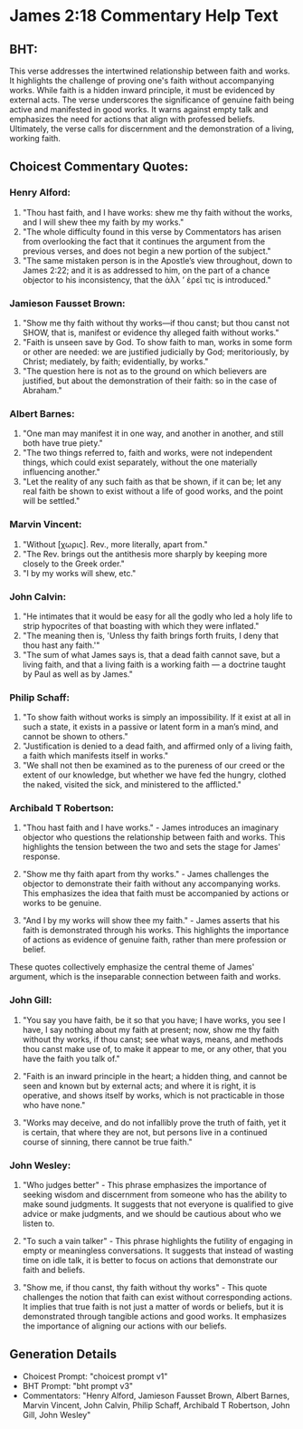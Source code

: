 # James 2:18 Commentary Help Text

## BHT:
This verse addresses the intertwined relationship between faith and works. It highlights the challenge of proving one's faith without accompanying works. While faith is a hidden inward principle, it must be evidenced by external acts. The verse underscores the significance of genuine faith being active and manifested in good works. It warns against empty talk and emphasizes the need for actions that align with professed beliefs. Ultimately, the verse calls for discernment and the demonstration of a living, working faith.

## Choicest Commentary Quotes:
### Henry Alford:
1. "Thou hast faith, and I have works: shew me thy faith without the works, and I will shew thee my faith by my works." 
2. "The whole difficulty found in this verse by Commentators has arisen from overlooking the fact that it continues the argument from the previous verses, and does not begin a new portion of the subject." 
3. "The same mistaken person is in the Apostle’s view throughout, down to James 2:22; and it is as addressed to him, on the part of a chance objector to his inconsistency, that the ἀλλ ʼ ἐρεῖ τις is introduced."

### Jamieson Fausset Brown:
1. "Show me thy faith without thy works—if thou canst; but thou canst not SHOW, that is, manifest or evidence thy alleged faith without works."
2. "Faith is unseen save by God. To show faith to man, works in some form or other are needed: we are justified judicially by God; meritoriously, by Christ; mediately, by faith; evidentially, by works."
3. "The question here is not as to the ground on which believers are justified, but about the demonstration of their faith: so in the case of Abraham."

### Albert Barnes:
1. "One man may manifest it in one way, and another in another, and still both have true piety."
2. "The two things referred to, faith and works, were not independent things, which could exist separately, without the one materially influencing another."
3. "Let the reality of any such faith as that be shown, if it can be; let any real faith be shown to exist without a life of good works, and the point will be settled."

### Marvin Vincent:
1. "Without [χωρις]. Rev., more literally, apart from."
2. "The Rev. brings out the antithesis more sharply by keeping more closely to the Greek order."
3. "I by my works will shew, etc."

### John Calvin:
1. "He intimates that it would be easy for all the godly who led a holy life to strip hypocrites of that boasting with which they were inflated."
2. "The meaning then is, 'Unless thy faith brings forth fruits, I deny that thou hast any faith.'"
3. "The sum of what James says is, that a dead faith cannot save, but a living faith, and that a living faith is a working faith — a doctrine taught by Paul as well as by James."

### Philip Schaff:
1. "To show faith without works is simply an impossibility. If it exist at all in such a state, it exists in a passive or latent form in a man’s mind, and cannot be shown to others." 
2. "Justification is denied to a dead faith, and affirmed only of a living faith, a faith which manifests itself in works." 
3. "We shall not then be examined as to the pureness of our creed or the extent of our knowledge, but whether we have fed the hungry, clothed the naked, visited the sick, and ministered to the afflicted."

### Archibald T Robertson:
1. "Thou hast faith and I have works." - James introduces an imaginary objector who questions the relationship between faith and works. This highlights the tension between the two and sets the stage for James' response.

2. "Show me thy faith apart from thy works." - James challenges the objector to demonstrate their faith without any accompanying works. This emphasizes the idea that faith must be accompanied by actions or works to be genuine.

3. "And I by my works will show thee my faith." - James asserts that his faith is demonstrated through his works. This highlights the importance of actions as evidence of genuine faith, rather than mere profession or belief.

These quotes collectively emphasize the central theme of James' argument, which is the inseparable connection between faith and works.

### John Gill:
1. "You say you have faith, be it so that you have; I have works, you see I have, I say nothing about my faith at present; now, show me thy faith without thy works, if thou canst; see what ways, means, and methods thou canst make use of, to make it appear to me, or any other, that you have the faith you talk of." 

2. "Faith is an inward principle in the heart; a hidden thing, and cannot be seen and known but by external acts; and where it is right, it is operative, and shows itself by works, which is not practicable in those who have none."

3. "Works may deceive, and do not infallibly prove the truth of faith, yet it is certain, that where they are not, but persons live in a continued course of sinning, there cannot be true faith."

### John Wesley:
1. "Who judges better" - This phrase emphasizes the importance of seeking wisdom and discernment from someone who has the ability to make sound judgments. It suggests that not everyone is qualified to give advice or make judgments, and we should be cautious about who we listen to.

2. "To such a vain talker" - This phrase highlights the futility of engaging in empty or meaningless conversations. It suggests that instead of wasting time on idle talk, it is better to focus on actions that demonstrate our faith and beliefs.

3. "Show me, if thou canst, thy faith without thy works" - This quote challenges the notion that faith can exist without corresponding actions. It implies that true faith is not just a matter of words or beliefs, but it is demonstrated through tangible actions and good works. It emphasizes the importance of aligning our actions with our beliefs.


## Generation Details
- Choicest Prompt: "choicest prompt v1"
- BHT Prompt: "bht prompt v3"
- Commentators: "Henry Alford, Jamieson Fausset Brown, Albert Barnes, Marvin Vincent, John Calvin, Philip Schaff, Archibald T Robertson, John Gill, John Wesley"
